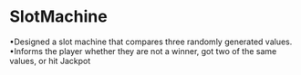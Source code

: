 # SlotMachine
•Designed a slot machine that compares three randomly generated values. •Informs the player whether they are not a winner, got two of the same values, or hit Jackpot

